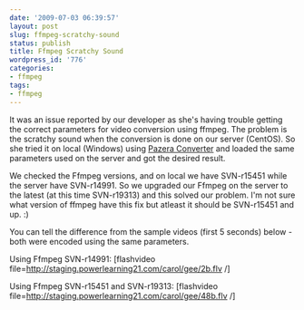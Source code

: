 ```yaml
---
date: '2009-07-03 06:39:57'
layout: post
slug: ffmpeg-scratchy-sound
status: publish
title: Ffmpeg Scratchy Sound
wordpress_id: '776'
categories:
- ffmpeg
tags:
- ffmpeg
---
```


It was an issue reported by our developer as she's having trouble getting the correct parameters for video conversion using ffmpeg.  The problem is the scratchy sound when the conversion is done on our server (CentOS).  So she tried it on local (Windows) using [Pazera Converter](http://www.pazera-software.com/products/flv-to-avi-converter/) and loaded the same parameters used on the server and got the desired result.

We checked the Ffmpeg versions, and on local we have SVN-r15451 while the server have SVN-r14991.  So we upgraded our Ffmpeg on the server to the latest (at this time SVN-r19313) and this solved our problem.  I'm not sure what version of ffmpeg have this fix but atleast it should be SVN-r15451 and up. :)

You can tell the difference from the sample videos (first 5 seconds) below - both were encoded using the same parameters.

Using Ffmpeg SVN-r14991:
[flashvideo file=http://staging.powerlearning21.com/carol/gee/2b.flv /]

Using Ffmpeg SVN-r15451 and SVN-r19313:
[flashvideo file=http://staging.powerlearning21.com/carol/gee/48b.flv /] 
